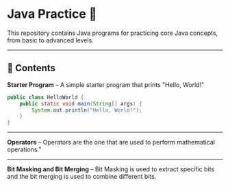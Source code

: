 # Java Practice 🚀
This repository contains Java programs for practicing core Java concepts, from basic to advanced levels.

---

## 📌 Contents
 **Starter Program** – A simple starter program that prints "Hello, World!" 
    
```java
public class HelloWorld {
    public static void main(String[] args) {
        System.out.println("Hello, World!");
    }
}

```

---

 **Operators** – Operators are the one that are used to perform mathematical operations."

 ---

 **Bit Masking and Bit Merging** – Bit Masking is used to extract specific bits and the bit merging is used to combine different bits.